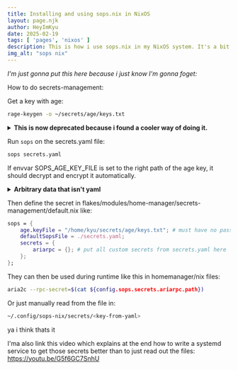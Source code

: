 ```yaml
---
title: Installing and using sops.nix in NixOS
layout: page.njk
author: HeyImKyu
date: 2025-02-19
tags: [ 'pages', 'nixos' ]
description: This is how i use sops.nix in my NixOS system. It's a bit complicated and a bit all over the place, but i really wanted to document it for anyone out there :3
img_alt: "sops nix"
---
```



<i>I'm just gonna put this here because i just know I'm gonna foget:</i>

How to do secrets-management:

Get a key with age:
```bash
rage-keygen -o ~/secrets/age/keys.txt
```

<details>
<summary><b>This is now deprecated because i found a cooler way of doing it.</b></summary>

Then grab the secrets.yaml file from vaultwarden that is configured something like this:
```yaml
ariarpc_secret: "my-super-secret-token"
key_in_yaml: "strongpassword123"
```

Run:
```bash
sops --encrypt --age <pub-age-key> secrets.yaml > secrets_enc.yaml
rm secrets.yaml
mv secrets_enc.yaml secrets.yaml
```

</details>

Run `sops` on the secrets.yaml file:
``` bash
sops secrets.yaml
```
If envvar SOPS_AGE_KEY_FILE is set to the right path of the age key, it should decrypt and encrypt it automatically.

<details>
<summary><b>Arbitrary data that isn't yaml</b></summary>

Apparently the key file isn't found even with the envvar if trying to encrypt arbitrary data.
For this purpose this command can be used:
```bash
sops --age "$(grep -o 'age1[^ ]*' "$SOPS_AGE_KEY_FILE")" -e input-file > output-file
```

In nix arbitrary data then has to be declared like this in sops:
```nix
sops = {
  secrets = {
    smb-credentials-kyu = {
      format = "binary";
      sopsFile = ./smb-credentials-kyu;
    };
  };
};

```
Like this we can save save whole secrets-files, e.g. in this example a credentials file.

</details>

Then define the secret in flakes/modules/home-manager/secrets-management/default.nix like:
```nix
sops = {
	age.keyFile = "/home/kyu/secrets/age/keys.txt"; # must have no password!
	defaultSopsFile = ./secrets.yaml;
	secrets = {
		ariarpc = {}; # put all custom secrets from secrets.yaml here
	};
};
```

They can then be used during runtime like this in homemanager/nix files:
```bash
aria2c --rpc-secret=$(cat ${config.sops.secrets.ariarpc.path})
```

Or just manually read from the file in:
```bash
~/.config/sops-nix/secrets/<key-from-yaml>
```

ya i think thats it

I'ma also link this video which explains at the end how to write a systemd service to get those secrets better than to just read out the files:
<a class="link" href="https://youtu.be/G5f6GC7SnhU">https://youtu.be/G5f6GC7SnhU</a>
